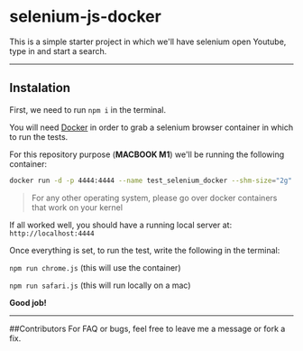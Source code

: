 # selenium-js-docker

This is a simple starter project in which we'll have selenium open Youtube, type in and start a search.

<hr>

## Instalation

First, we need to run `npm i` in the terminal.

You will need [Docker](https://www.docker.com/products/docker-desktop/) in order to grab a selenium browser container in which to run the tests.

For this repository purpose (**MACBOOK M1**) we'll be running the following container:

```bash
docker run -d -p 4444:4444 --name test_selenium_docker --shm-size="2g" seleniarm/standalone-chromium:4.1.2-20220227
```

> For any other operating system, please go over docker containers that work on your kernel

If all worked well, you should have a running local server at:
`http://localhost:4444`

Once everything is set, to run the test, write the following in the terminal:

`npm run chrome.js` (this will use the container)

`npm run safari.js` (this will run locally on a mac)

**Good job!**

<hr>

##Contributors
For FAQ or bugs, feel free to leave me a message or fork a fix.
